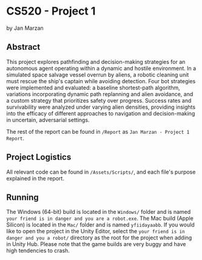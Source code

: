 # CS520 - Project 1
by Jan Marzan

## Abstract
This project explores pathfinding and decision-making strategies for an autonomous agent operating within a dynamic and hostile environment. In a simulated space salvage vessel overrun by aliens, a robotic cleaning unit must rescue the ship's captain while avoiding detection. Four bot strategies were implemented and evaluated: a baseline shortest-path algorithm, variations incorporating dynamic path replanning and alien avoidance, and a custom strategy that prioritizes safety over progress. Success rates and survivability were analyzed under varying alien densities, providing insights into the efficacy of different approaches to navigation and decision-making in uncertain, adversarial settings. 

The rest of the report can be found in `/Report` as `Jan Marzan - Project 1 Report`. 

## Project Logistics
All relevant code can be found in `/Assets/Scripts/`, and each file's purpose explained in the report.

## Running
The Windows (64-bit) build is located in the `Windows/` folder and is named `your friend is in danger and you are a robot.exe`. The Mac build (Apple Silicon) is located in the `Mac/` folder and is named `yfiidayaabb`. If you would like to open the project in the Unity Editor, select the `your friend is in danger and you a robot/` directory as the root for the project when adding in Unity Hub. Please note that the game builds are very buggy and have high tendencies to crash. 